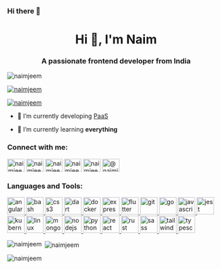 ### Hi there 👋

<h1 align="center">Hi 👋, I'm Naim</h1>
<h3 align="center">A passionate frontend developer from India</h3>

<p align="left"> <img src="https://komarev.com/ghpvc/?username=naimjeem&label=Profile%20views&color=0e75b6&style=flat" alt="naimjeem" /> </p>

<p align="left"> <a href="https://github.com/ryo-ma/github-profile-trophy"><img src="https://github-profile-trophy.vercel.app/?username=naimjeem" alt="naimjeem" /></a> </p>

<p align="left"> <a href="https://twitter.com/naimjeem" target="blank"><img src="https://img.shields.io/twitter/follow/naimjeem?logo=twitter&style=for-the-badge" alt="naimjeem" /></a> </p>

- 🔭 I’m currently developing [PaaS](https://klovercloud.com/)

- 🌱 I’m currently learning **everything**

<h3 align="left">Connect with me:</h3>
<p align="left">
<a href="https://codepen.io/naimjeem" target="blank"><img align="center" src="https://cdn.jsdelivr.net/npm/simple-icons@3.0.1/icons/codepen.svg" alt="naimjeem" height="30" width="40" /></a>
<a href="https://twitter.com/naimjeem" target="blank"><img align="center" src="https://cdn.jsdelivr.net/npm/simple-icons@3.0.1/icons/twitter.svg" alt="naimjeem" height="30" width="40" /></a>
<a href="https://linkedin.com/in/naimjeem" target="blank"><img align="center" src="https://cdn.jsdelivr.net/npm/simple-icons@3.0.1/icons/linkedin.svg" alt="naimjeem" height="30" width="40" /></a>
<a href="https://stackoverflow.com/users/naimjeem" target="blank"><img align="center" src="https://cdn.jsdelivr.net/npm/simple-icons@3.0.1/icons/stackoverflow.svg" alt="naimjeem" height="30" width="40" /></a>
<a href="https://fb.com/naimjeem" target="blank"><img align="center" src="https://cdn.jsdelivr.net/npm/simple-icons@3.0.1/icons/facebook.svg" alt="naimjeem" height="30" width="40" /></a>
<a href="https://medium.com/@naimjeem" target="blank"><img align="center" src="https://cdn.jsdelivr.net/npm/simple-icons@3.0.1/icons/medium.svg" alt="@naimjeem" height="30" width="40" /></a>
</p>

<h3 align="left">Languages and Tools:</h3>
<p align="left"> <a href="https://angular.io" target="_blank"> <img src="https://devicons.github.io/devicon/devicon.git/icons/angularjs/angularjs-original.svg" alt="angularjs" width="40" height="40"/> </a> <a href="https://www.gnu.org/software/bash/" target="_blank"> <img src="https://www.vectorlogo.zone/logos/gnu_bash/gnu_bash-icon.svg" alt="bash" width="40" height="40"/> </a> <a href="https://www.w3schools.com/css/" target="_blank"> <img src="https://devicons.github.io/devicon/devicon.git/icons/css3/css3-original-wordmark.svg" alt="css3" width="40" height="40"/> </a> <a href="https://dart.dev" target="_blank"> <img src="https://www.vectorlogo.zone/logos/dartlang/dartlang-icon.svg" alt="dart" width="40" height="40"/> </a> <a href="https://www.docker.com/" target="_blank"> <img src="https://devicons.github.io/devicon/devicon.git/icons/docker/docker-original-wordmark.svg" alt="docker" width="40" height="40"/> </a> <a href="https://expressjs.com" target="_blank"> <img src="https://devicons.github.io/devicon/devicon.git/icons/express/express-original-wordmark.svg" alt="express" width="40" height="40"/> </a> <a href="https://flutter.dev" target="_blank"> <img src="https://www.vectorlogo.zone/logos/flutterio/flutterio-icon.svg" alt="flutter" width="40" height="40"/> </a> <a href="https://git-scm.com/" target="_blank"> <img src="https://www.vectorlogo.zone/logos/git-scm/git-scm-icon.svg" alt="git" width="40" height="40"/> </a> <a href="https://golang.org" target="_blank"> <img src="https://devicons.github.io/devicon/devicon.git/icons/go/go-original.svg" alt="go" width="40" height="40"/> </a> <a href="https://developer.mozilla.org/en-US/docs/Web/JavaScript" target="_blank"> <img src="https://devicons.github.io/devicon/devicon.git/icons/javascript/javascript-original.svg" alt="javascript" width="40" height="40"/> </a> <a href="https://jestjs.io" target="_blank"> <img src="https://www.vectorlogo.zone/logos/jestjsio/jestjsio-icon.svg" alt="jest" width="40" height="40"/> </a> <a href="https://kubernetes.io" target="_blank"> <img src="https://www.vectorlogo.zone/logos/kubernetes/kubernetes-icon.svg" alt="kubernetes" width="40" height="40"/> </a> <a href="https://www.linux.org/" target="_blank"> <img src="https://devicons.github.io/devicon/devicon.git/icons/linux/linux-original.svg" alt="linux" width="40" height="40"/> </a> <a href="https://www.mongodb.com/" target="_blank"> <img src="https://devicons.github.io/devicon/devicon.git/icons/mongodb/mongodb-original-wordmark.svg" alt="mongodb" width="40" height="40"/> </a> <a href="https://nodejs.org" target="_blank"> <img src="https://devicons.github.io/devicon/devicon.git/icons/nodejs/nodejs-original-wordmark.svg" alt="nodejs" width="40" height="40"/> </a> <a href="https://www.python.org" target="_blank"> <img src="https://devicons.github.io/devicon/devicon.git/icons/python/python-original.svg" alt="python" width="40" height="40"/> </a> <a href="https://reactjs.org/" target="_blank"> <img src="https://devicons.github.io/devicon/devicon.git/icons/react/react-original-wordmark.svg" alt="react" width="40" height="40"/> </a> <a href="https://www.rust-lang.org" target="_blank"> <img src="https://devicons.github.io/devicon/devicon.git/icons/rust/rust-plain.svg" alt="rust" width="40" height="40"/> </a> <a href="https://sass-lang.com" target="_blank"> <img src="https://devicons.github.io/devicon/devicon.git/icons/sass/sass-original.svg" alt="sass" width="40" height="40"/> </a> <a href="https://tailwindcss.com/" target="_blank"> <img src="https://www.vectorlogo.zone/logos/tailwindcss/tailwindcss-icon.svg" alt="tailwind" width="40" height="40"/> </a> <a href="https://www.typescriptlang.org/" target="_blank"> <img src="https://devicons.github.io/devicon/devicon.git/icons/typescript/typescript-original.svg" alt="typescript" width="40" height="40"/> </a> </p>

<p><img align="left" src="https://github-readme-stats.vercel.app/api/top-langs?username=naimjeem&show_icons=true&locale=en&layout=compact" alt="naimjeem" /></p>

<p>&nbsp;<img align="center" src="https://github-readme-stats.vercel.app/api?username=naimjeem&show_icons=true&locale=en" alt="naimjeem" /></p>

<p><img align="center" src="https://github-readme-streak-stats.herokuapp.com/?user=naimjeem&" alt="naimjeem" /></p>

